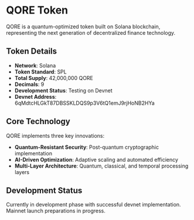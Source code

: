 # QORE Token

QORE is a quantum-optimized token built on Solana blockchain, representing the next generation of decentralized finance technology.

## Token Details

- **Network**: Solana
- **Token Standard**: SPL
- **Total Supply**: 42,000,000 QORE
- **Decimals**: 9
- **Development Status**: Testing on Devnet
- **Devnet Address**: 6qMdtcHLGkT87DBSSKLDQS9p3V6tQ1emJ9rjHoNB2HYa

## Core Technology

QORE implements three key innovations:

- **Quantum-Resistant Security**: Post-quantum cryptographic implementation
- **AI-Driven Optimization**: Adaptive scaling and automated efficiency
- **Multi-Layer Architecture**: Quantum, classical, and temporal processing layers

## Development Status

Currently in development phase with successful devnet implementation. Mainnet launch preparations in progress.
